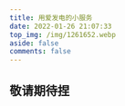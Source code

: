 ```yaml
---
title: 用爱发电的小服务
date: 2022-01-26 21:07:33
top_img: /img/1261652.webp
aside: false
comments: false
---
```


## 敬请期待捏
